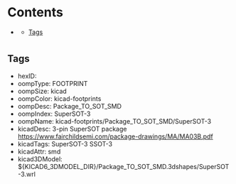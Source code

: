 



Contents
========

* [](#)
	* [Tags](#tags)

# 

## Tags

- hexID: 
- oompType: FOOTPRINT
- oompSize: kicad
- oompColor: kicad-footprints
- oompDesc: Package_TO_SOT_SMD
- oompIndex: SuperSOT-3
- oompName: kicad-footprints/Package_TO_SOT_SMD/SuperSOT-3
- kicadDesc: 3-pin SuperSOT package https://www.fairchildsemi.com/package-drawings/MA/MA03B.pdf
- kicadTags: SuperSOT-3 SSOT-3
- kicadAttr: smd
- kicad3DModel: ${KICAD6_3DMODEL_DIR}/Package_TO_SOT_SMD.3dshapes/SuperSOT-3.wrl

